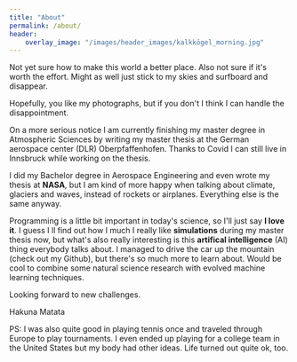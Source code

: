 ```yaml
---
title: "About"
permalink: /about/
header: 
    overlay_image: "/images/header_images/kalkkögel_morning.jpg"
---
```


Not yet sure how to make this world a better place. Also not sure if it's worth the effort. Might as well just stick to my skies and surfboard and disappear. 

Hopefully, you like my photographs, but if you don't I think I can handle the disappointment.

On a more serious notice I am currently finishing my master degree in Atmospheric Sciences by writing my master thesis at the German aerospace center (DLR) Oberpfaffenhofen. Thanks to Covid I can still live in Innsbruck while working on the thesis.

I did my Bachelor degree in Aerospace Engineering and even wrote my thesis at **NASA**, but I am kind of more happy when talking about climate, glaciers and waves, instead of rockets or airplanes. Everything else is the same anyway.

Programming is a little bit important in today's science, so I'll just say **I love it**. I guess I ll find out how I much I really like **simulations** during my master thesis now, but what's also really interesting is this **artifical intelligence** (AI) thing everybody talks about. I managed to drive the car up the mountain (check out my Github), but there's so much more to learn about. Would be cool to combine some natural science research with evolved machine learning techniques. 

Looking forward to new challenges.

Hakuna Matata

PS: I was also quite good in playing tennis once and traveled through Europe to play tournaments. I even ended up playing for a college team in the United States but my body had other ideas. Life turned out quite ok, too. 


<!--

Looking forward to new adventures life is about to deliver.

// well .. if you came here to hear storys about getting lost in a snowstorm, riding bikes on 5000m or sharing tracks with wolves and bears ... I have to dissapoint you. You'll only get those storys sitting next to a campfire, on the chairlift or when sharing a cup of tea, waiting for the storm to clear.

But for now ... I'm basically just a kid in his mid-twenties, with a camera, a van, a pair of skies and a bike. I attended Akademie für angewandte Fotografie in Graz a few years ago, and got the chance to work as an assistant for some of my biggest idols when it comes to photography. I shomehow managed to get a Bachelor degree ein Sports Engineering somewhere in between ... don't ask me how. 

To be honest, I'm just doing what I love. Well, there are actually not many things that make me happy the way photography does. Even after living my dream for a few years now, travelling to so many stunning places ... getting that one shot still sends me shiver. And maybe ... maybe people can see that in my pictures. Or ... that's at least what I hope.

->
